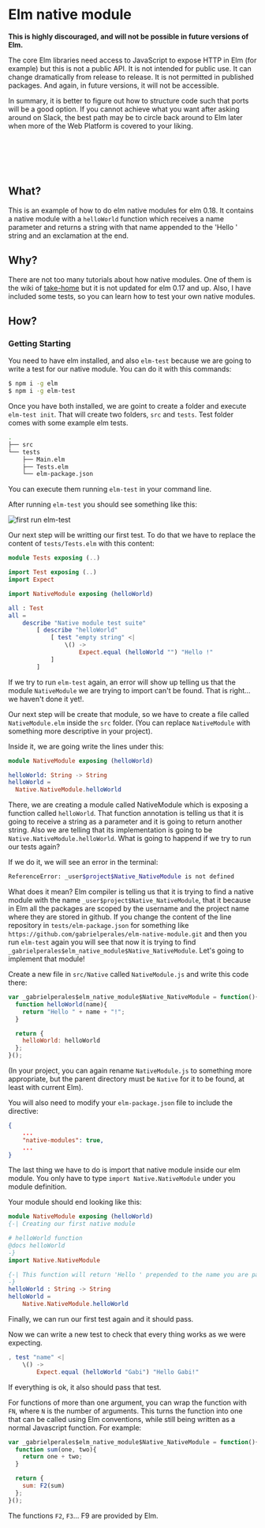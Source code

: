 # Elm native module

**This is highly discouraged, and will not be possible in future versions of Elm.**

The core Elm libraries need access to JavaScript to expose HTTP in Elm (for example) but this is not a public API. It is not intended for public use. It can change dramatically from release to release. It is not permitted in published packages. And again, in future versions, it will not be accessible.

In summary, it is better to figure out how to structure code such that ports will be a good option. If you cannot achieve what you want after asking around on Slack, the best path may be to circle back around to Elm later when more of the Web Platform is covered to your liking.

<br>

<br>

<br>

<br>



## What?

This is an example of how to do elm native modules for elm 0.18. It
contains a native module with a `helloWorld` function which receives a
name parameter and returns a string with that name appended to the 'Hello ' string
and an exclamation at the end.

## Why?

There are not too many tutorials about how native modules. One of them
is the wiki of
[take-home](https://github.com/eeue56/take-home/wiki/Writing-your-first-Elm-Native-module) but it is not updated for elm 0.17 and up.
Also, I have included some tests, so you can learn how to test your own native modules.

## How?

### Getting Starting

You need to have elm installed, and also `elm-test` because we are going
to write a test for our native module. You can do it with this commands:

```bash
$ npm i -g elm
$ npm i -g elm-test
```

Once you have both installed, we are goint to create a folder and
execute `elm-test init`. That will create two folders, `src` and
`tests`. Test folder comes with some example elm tests.

```bash
.
├── src
└── tests
    ├── Main.elm
    ├── Tests.elm
    └── elm-package.json
```

You can execute
them running `elm-test` in your command line.

After running `elm-test` you should see something like this:

![first run elm-test](.images/elm-test.png)

Our next step will be writting our first test. To do that we have to
replace the content of `tests/Tests.elm` with this content:

```elm
module Tests exposing (..)

import Test exposing (..)
import Expect

import NativeModule exposing (helloWorld)

all : Test
all =
    describe "Native module test suite"
        [ describe "helloWorld"
            [ test "empty string" <|
                \() ->
                    Expect.equal (helloWorld "") "Hello !"
            ]
        ]
```

If we try to run `elm-test` again, an error will show up telling us that
the module `NativeModule` we are trying to import can't be found. That
is right... we haven't done it yet!.

Our next step will be create that module, so we have to create a file
called `NativeModule.elm` inside the `src` folder. (You can replace 
`NativeModule` with something more descriptive in your project).

Inside it, we are going write the lines under this:

```elm
module NativeModule exposing (helloWorld)

helloWorld: String -> String
helloWorld =
  Native.NativeModule.helloWorld
```

There, we are creating a module called NativeModule which is exposing a
function called `helloWorld`. That function annotation is telling us
that it is going to receive a string as a parameter and it is going to
return another string. Also we are telling that its implementation is
going to be `Native.NativeModule.helloWorld`. What is going to happend
if we try to run our tests again?

If we do it, we will see an error in the terminal:
```bash
ReferenceError: _user$project$Native_NativeModule is not defined
```

What does it mean? Elm compiler is telling us that it is trying to find
a native module with the name `_user$project$Native_NativeModule`, that
it because in Elm all the packages are scoped by the username and the
project name where they are stored in github. If you change the content
of the line repository in `tests/elm-package.json` for something like
`https://github.com/gabrielperales/elm-native-module.git` and then you
run `elm-test` again you will see that now it is trying to find
`_gabrielperales$elm_native_module$Native_NativeModule`. Let's going to
implement that module!

Create a new file in `src/Native` called `NativeModule.js` and write
this code there:

```javascript
var _gabrielperales$elm_native_module$Native_NativeModule = function(){
  function helloWorld(name){
    return "Hello " + name + "!";
  }

  return {
    helloWorld: helloWorld
  };
}();
```
(In your project, you can again rename `NativeModule.js` to something
more appropriate, but the parent directory must be `Native` for it
to be found, at least with current Elm).

You will also need to modify your ``elm-package.json`` file to include the
directive:

```json
{
    ...
    "native-modules": true,
    ...
}
```

The last thing we have to do is import that native module inside our elm
module. You only have to type `import Native.NativeModule` under
you module definition.

Your module should end looking like this:

```elm
module NativeModule exposing (helloWorld)
{-| Creating our first native module

# helloWorld function
@docs helloWorld
-}
import Native.NativeModule

{-| This function will return 'Hello ' prepended to the name you are passing to it
-}
helloWorld : String -> String
helloWorld =
    Native.NativeModule.helloWorld
```

Finally, we can run our first test again and it should pass.

Now we can write a new test to check that every thing works as we were expecting.

```elm
, test "name" <|
    \() ->
        Expect.equal (helloWorld "Gabi") "Hello Gabi!"
```

If everything is ok, it also should pass that test.

For functions of more than one argument, you can wrap the function with `FN`,
where `N` is the number of arguments. This turns the function into one that can
be called using Elm conventions, while still being written as a normal
Javascript function. For example:


```javascript
var _gabrielperales$elm_native_module$Native_NativeModule = function(){
  function sum(one, two){
    return one + two;
  }

  return {
    sum: F2(sum)
  };
}();
```

The functions `F2`, `F3`... F9 are provided by Elm.
